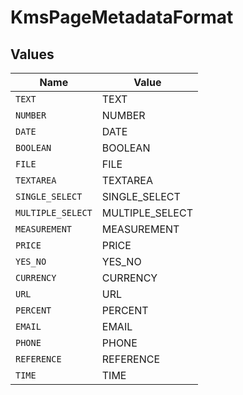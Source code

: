 # KmsPageMetadataFormat


## Values

| Name              | Value             |
| ----------------- | ----------------- |
| `TEXT`            | TEXT              |
| `NUMBER`          | NUMBER            |
| `DATE`            | DATE              |
| `BOOLEAN`         | BOOLEAN           |
| `FILE`            | FILE              |
| `TEXTAREA`        | TEXTAREA          |
| `SINGLE_SELECT`   | SINGLE_SELECT     |
| `MULTIPLE_SELECT` | MULTIPLE_SELECT   |
| `MEASUREMENT`     | MEASUREMENT       |
| `PRICE`           | PRICE             |
| `YES_NO`          | YES_NO            |
| `CURRENCY`        | CURRENCY          |
| `URL`             | URL               |
| `PERCENT`         | PERCENT           |
| `EMAIL`           | EMAIL             |
| `PHONE`           | PHONE             |
| `REFERENCE`       | REFERENCE         |
| `TIME`            | TIME              |